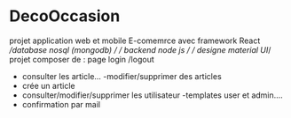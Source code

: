 # DecoOccasion
projet application web et mobile E-comemrce avec  framework React */database nosql (mongodb) */ /* backend node js */ /* designe material UI*/ projet composer de : page login /logout 
- consulter les article... 
-modifier/supprimer des articles
- crée un article 
- consulter/modifier/supprimer les utilisateur 
-templates user et admin....
- confirmation par mail
